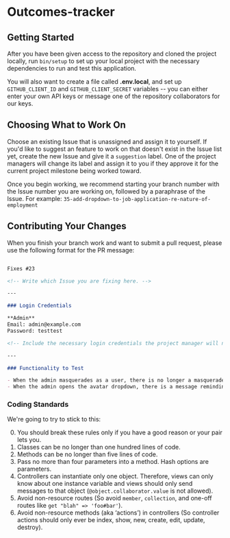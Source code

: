 # Outcomes-tracker

## Getting Started

After you have been given access to the repository and cloned the project locally, run `bin/setup` to set up your local project with the necessary dependencies to run and test this application.

You will also want to create a file called **.env.local**, and set up `GITHUB_CLIENT_ID` and `GITHUB_CLIENT_SECRET` variables -- you can either enter your own API keys or message one of the repository collaborators for our keys.

## Choosing What to Work On

Choose an existing Issue that is unassigned and assign it to yourself. If you'd like to suggest an feature to work on that doesn't exist in the Issue list yet, create the new Issue and give it a `suggestion` label. One of the project managers will change its label and assign it to you if they approve it for the current project milestone being worked toward. 

Once you begin working, we recommend starting your branch number with the Issue number you are working on, followed by a paraphrase of the Issue. For example:
`35-add-dropdown-to-job-application-re-nature-of-employment`

## Contributing Your Changes

When you finish your branch work and want to submit a pull request, please use the following format for the PR message:

```md

Fixes #23 

<!-- Write which Issue you are fixing here. -->

---

### Login Credentials

**Admin**
Email: admin@example.com
Password: testtest

<!-- Include the necessary login credentials the project manager will need to test functionality. -->

---

### Functionality to Test

- When the admin masquerades as a user, there is no longer a masquerade bar below the navigation bar because it was obscuring content. Instead, there is an unobtrusive masquerade icon next to the avatar.
- When the admin opens the avatar dropdown, there is a message reminding them that they are masquerading as a user and a link to return to their own account.
```

### Coding Standards

We're going to try to stick to this:

0. You should break these rules only if you have a good reason or your pair lets you.
1. Classes can be no longer than one hundred lines of code.
2. Methods can be no longer than five lines of code.
3. Pass no more than four parameters into a method. Hash options are parameters.
4. Controllers can instantiate only one object. Therefore, views can only know about one instance variable and views should only send messages to that object (`@object.collaborator.value` is not allowed).
5. Avoid non-resource routes (So avoid `member`, `collection`, and one-off routes like `get "blah" => 'foo#bar'`).
6. Avoid non-resource methods (aka ‘actions’) in controllers (So controller actions should only ever be index, show, new, create, edit, update, destroy).


